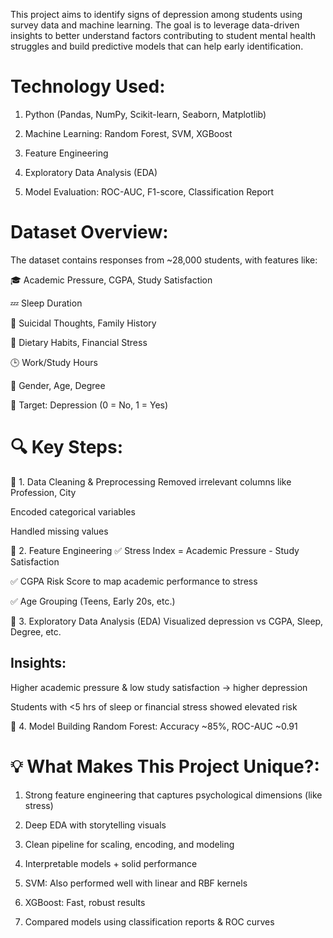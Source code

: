 This project aims to identify signs of depression among students using survey data and machine learning. 
The goal is to leverage data-driven insights to better understand factors contributing to student mental health struggles and build predictive models that can help early identification.

# **Technology Used**:
1. Python (Pandas, NumPy, Scikit-learn, Seaborn, Matplotlib)

2. Machine Learning: Random Forest, SVM, XGBoost

3. Feature Engineering

4. Exploratory Data Analysis (EDA)

5. Model Evaluation: ROC-AUC, F1-score, Classification Report

# **Dataset Overview**:

The dataset contains responses from ~28,000 students, with features like:

🎓 Academic Pressure, CGPA, Study Satisfaction

💤 Sleep Duration

🧠 Suicidal Thoughts, Family History

🍎 Dietary Habits, Financial Stress

🕒 Work/Study Hours

🧑 Gender, Age, Degree

🎯 Target: Depression (0 = No, 1 = Yes)


# 🔍 **Key Steps**:

📌 1. Data Cleaning & Preprocessing
Removed irrelevant columns like Profession, City

Encoded categorical variables

Handled missing values

📌 2. Feature Engineering
✅ Stress Index = Academic Pressure - Study Satisfaction

✅ CGPA Risk Score to map academic performance to stress

✅ Age Grouping (Teens, Early 20s, etc.)

📌 3. Exploratory Data Analysis (EDA)
Visualized depression vs CGPA, Sleep, Degree, etc.

## Insights:

Higher academic pressure & low study satisfaction → higher depression

Students with <5 hrs of sleep or financial stress showed elevated risk

📌 4. Model Building
Random Forest: Accuracy ~85%, ROC-AUC ~0.91

# 💡 **What Makes This Project Unique?**:

1. Strong feature engineering that captures psychological dimensions (like stress)

2. Deep EDA with storytelling visuals

3. Clean pipeline for scaling, encoding, and modeling

4. Interpretable models + solid performance

5. SVM: Also performed well with linear and RBF kernels

6. XGBoost: Fast, robust results

7. Compared models using classification reports & ROC curves
